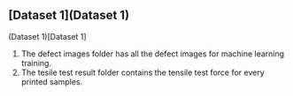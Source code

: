
## [Dataset 1](Dataset 1)
(Dataset 1)[Dataset 1]
1. The defect images folder has all the defect images for machine learning training.
2. The tesile test result folder contains the tensile test force for every printed samples. 





